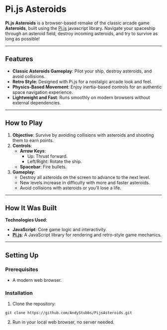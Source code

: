 # Pi.js Asteroids

**Pi.js Asteroids** is a browser-based remake of the classic arcade game **Asteroids**, built using the [Pi.js](https://pijs.org) javascript library. Navigate your spaceship through an asteroid field, destroy incoming asteroids, and try to survive as long as possible!

---

## Features

- **Classic Asteroids Gameplay**: Pilot your ship, destroy asteroids, and avoid collisions.
- **Retro Style**: Designed with Pi.js for a nostalgic arcade look and feel.
- **Physics-Based Movement**: Enjoy inertia-based controls for an authentic space navigation experience.
- **Lightweight and Fast**: Runs smoothly on modern browsers without external dependencies.

---

## How to Play

1. **Objective**: Survive by avoiding collisions with asteroids and shooting them to earn points.
2. **Controls**:
   - **Arrow Keys**:
     - Up: Thrust forward.
     - Left/Right: Rotate the ship.
   - **Spacebar**: Fire bullets.
3. **Gameplay**:
   - Destroy all asteroids on the screen to advance to the next level.
   - New levels increase in difficulty with more and faster asteroids.
   - Avoid collisions with asteroids or you’ll lose a life.

---

## How It Was Built

**Technologies Used**:
- **JavaScript**: Core game logic and interactivity.
- **[Pi.js](https://pijs.org)**: A JavaScript library for rendering and retro-style game mechanics.

---

## Setting Up

### Prerequisites
- A modern web browser.

### Installation
1. Clone the repository:
```
git clone https://github.com/AndyStubbs/PijsAsteroids.git
```
2. Run in your local web browser, no server needed.